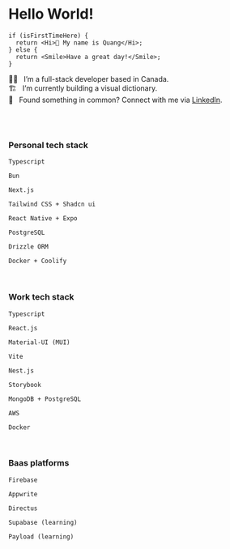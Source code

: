 <h1>Hello World!</h1>

```tsx
if (isFirstTimeHere) {
  return <Hi>👋 My name is Quang</Hi>;
} else {
  return <Smile>Have a great day!</Smile>;
}
```

<div align="left">
👷‍♂️ &nbsp; I’m a full-stack developer based in Canada.<br/>
🏗️ &nbsp; I’m currently building a visual dictionary.<br/>
🤝 &nbsp; Found something in common? Connect with me via <a href="https://www.linkedin.com/in/quang-oblue/" target="blank">LinkedIn</a>.<br/>
</div> 

<br/><br/>

### Personal tech stack
```
Typescript
```

```
Bun
```

```
Next.js
```

```
Tailwind CSS + Shadcn ui
```

```
React Native + Expo
```

```
PostgreSQL
```

```
Drizzle ORM
```

```
Docker + Coolify
```

<br />

### Work tech stack
```
Typescript
```

```
React.js
```

```
Material-UI (MUI)
```

```
Vite
```

```
Nest.js
```

```
Storybook
```

```
MongoDB + PostgreSQL
```

```
AWS
```

```
Docker
```

<br />

### Baas platforms
```
Firebase
```

```
Appwrite
```

```
Directus
```

```
Supabase (learning)
```

```
Payload (learning)
```
